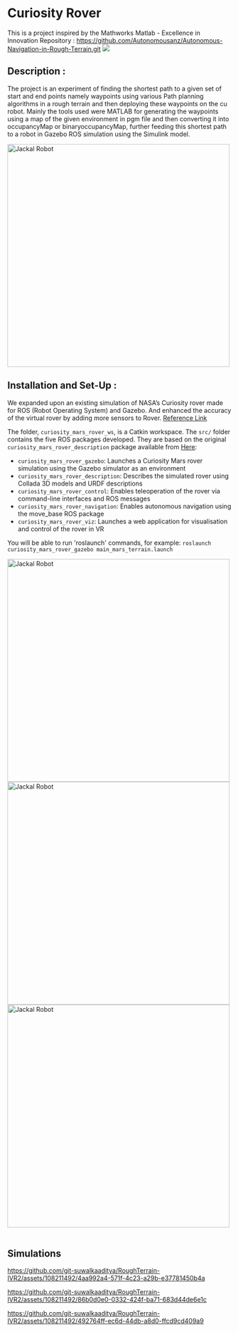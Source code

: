 # Curiosity Rover
This is a project inspired by the Mathworks Matlab - Excellence in Innovation Repository :
https://github.com/Autonomousanz/Autonomous-Navigation-in-Rough-Terrain.git
![](https://i.imgur.com/sSvI0MY.png)
## Description :
The project is an experiment of finding the shortest path to a given set of start and end points namely waypoints using various Path planning algorithms in a rough terrain and then deploying these waypoints on the cu robot. Mainly the tools used were MATLAB for generating the waypoints using a map of the given environment in pgm file and then converting it into occupancyMap or binaryoccupancyMap, further feeding this shortest path to a robot in Gazebo ROS simulation using the Simulink model.
<div style="display: flex; align-items: center;">
  <img src="./mars.jpeg" alt="Jackal Robot" width="500" style="float: centre; margin-right: 20px;">
  <p></p>
</div>

## Installation and Set-Up :
We expanded upon an existing simulation of NASA’s Curiosity rover made for ROS (Robot Operating System) and Gazebo. And enhanced the accuracy of the virtual rover by adding more sensors to Rover.
[Reference Link](https://discourse.ros.org/t/the-nasa-curiosity-rover-rosject-is-now-open-source/7635)

The folder, `curiosity_mars_rover_ws`, is a Catkin workspace. The `src/` folder contains the five ROS packages developed. They are based on the original `curiosity_mars_rover_description` package available from [Here](https://bitbucket.org/theconstructcore/curiosity_mars_rover/src/master/):

 - `curiosity_mars_rover_gazebo`:              Launches a Curiosity Mars rover simulation using the Gazebo simulator as an environment      
 - `curiosity_mars_rover_description`:         Describes the simulated rover using Collada 3D models and URDF descriptions
 - `curiosity_mars_rover_control`:             Enables teleoperation of the rover via command-line interfaces and ROS messages
 - `curiosity_mars_rover_navigation`:          Enables autonomous navigation using the move_base ROS package
 - `curiosity_mars_rover_viz`:                 Launches a web application for visualisation and control of the rover in VR

You will be able to run 'roslaunch' commands, for example:
`roslaunch curiosity_mars_rover_gazebo main_mars_terrain.launch`
<div style="display: flex; align-items: center;">
  <img src="./rover3.jpeg" alt="Jackal Robot" width="500" style="float: centre; margin-right: 20px;">
  <p></p>
</div>
<div style="display: flex; align-items: center;">
  <img src="./rover1.jpeg" alt="Jackal Robot" width="500" style="float: centre; margin-right: 20px;">
  <p></p>
</div>
<div style="display: flex; align-items: center;">
  <img src="./rover2.jpeg" alt="Jackal Robot" width="500" style="float: centre; margin-right: 20px;">
  <p></p>
</div>
<br>

## Simulations

https://github.com/git-suwalkaaditya/RoughTerrain-IVR2/assets/108211492/4aa992a4-571f-4c23-a29b-e37781450b4a


https://github.com/git-suwalkaaditya/RoughTerrain-IVR2/assets/108211492/86b0d0e0-0332-424f-ba71-683d44de6e1c


https://github.com/git-suwalkaaditya/RoughTerrain-IVR2/assets/108211492/492764ff-ec6d-44db-a8d0-ffcd9cd409a9

